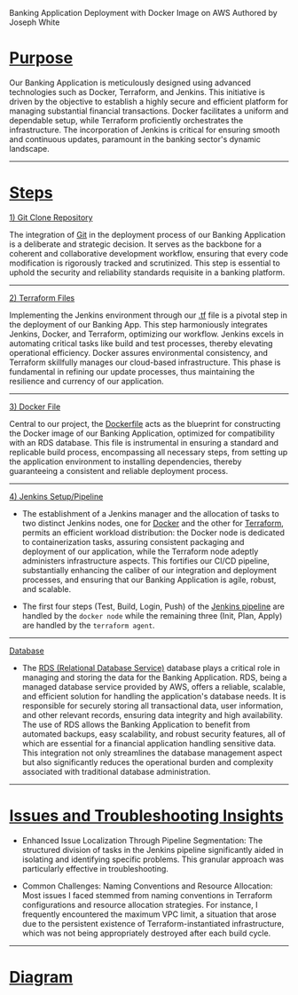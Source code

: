 Banking Application Deployment with Docker Image on AWS
Authored by Joseph White
# <ins>Purpose</ins>

Our Banking Application is meticulously designed using advanced technologies such as Docker, Terraform, and Jenkins. This initiative is driven by the objective to establish a highly secure and efficient platform for managing substantial financial transactions. Docker facilitates a uniform and dependable setup, while Terraform proficiently orchestrates the infrastructure. The 
incorporation of Jenkins is critical for ensuring smooth and continuous updates, paramount in the banking sector's dynamic landscape.
__________________
# <ins> Steps </ins>

<ins>1) Git Clone Repository</ins>

The integration of [Git](https://github.com/z0sun/runit/blob/main/gitclone.md) in the deployment process of our Banking Application is a deliberate and strategic decision. It serves as the backbone for a coherent and collaborative development workflow, ensuring that every code modification is rigorously tracked and scrutinized. This step is essential to uphold the security and reliability standards requisite in a banking platform.
____________________
<ins>2) Terraform Files</ins>

Implementing the Jenkins environment through our [.tf](https://github.com/z0sun/Deployment7/blob/main/intTerraform/jenkinsdocterra.tf) file is a pivotal step in the deployment of our Banking App. This step harmoniously integrates Jenkins, Docker, and Terraform, optimizing our workflow. Jenkins excels in automating critical tasks like build and test processes, thereby elevating operational efficiency. Docker assures environmental consistency, and Terraform skillfully manages our cloud-based infrastructure. This phase is fundamental in refining our update processes, thus maintaining the resilience and currency of our application.
_______________
<ins>3) Docker File</ins>

Central to our project, the [Dockerfile](https://github.com/z0sun/Deployment7/blob/main/dockerfile) acts as the blueprint for constructing the Docker image of our Banking Application, optimized for compatibility with an RDS database. This file is instrumental in ensuring a standard and replicable build process, encompassing all necessary steps, from setting up the application environment to installing dependencies, thereby guaranteeing a consistent and reliable deployment process.
_________________
<ins>4) Jenkins Setup/Pipeline</ins>

- The establishment of a Jenkins manager and the allocation of tasks to two distinct Jenkins nodes, one for [Docker](https://github.com/z0sun/Deployment7/blob/main/Docker%20Agent.png) and the other for [Terraform](https://github.com/z0sun/Deployment7/blob/main/Terraform%20Agent.png), permits an efficient workload distribution: the Docker node is dedicated to containerization tasks, assuring consistent packaging and deployment of our application, while the Terraform node adeptly administers infrastructure aspects. This fortifies our CI/CD pipeline, substantially enhancing the caliber of our integration and deployment processes, and ensuring that our Banking Application is agile, robust, and scalable.

- The first four steps (Test, Build, Login, Push) of the [Jenkins pipeline](https://github.com/z0sun/Deployment7/blob/main/Build%20Stages.png) are handled by the `docker node` while the remaining three (Init, Plan, Apply) are handled by the `terraform agent`.
_________________

<ins>Database</ins> 

- The [RDS (Relational Database Service)](https://github.com/z0sun/Deployment7/blob/main/database.py) database plays a critical role in managing and storing the data for the Banking Application. RDS, being a managed database service provided by AWS, offers a reliable, scalable, and efficient solution for handling the application's database needs. It is responsible for securely storing all transactional data, user information, and other relevant records, ensuring data integrity and high availability. The use of RDS allows the Banking Application to benefit from automated backups, easy scalability, and robust security features, all of which are essential for a financial application handling sensitive data. This integration not only streamlines the database management aspect but also significantly reduces the operational burden and complexity associated with traditional database administration.
_______________

# <ins>Issues and Troubleshooting Insights</ins>
- Enhanced Issue Localization Through Pipeline Segmentation: The structured division of tasks in the Jenkins pipeline significantly aided in isolating and identifying specific problems. This granular approach was particularly effective in troubleshooting.

- Common Challenges: Naming Conventions and Resource Allocation: Most issues I faced stemmed from naming conventions in Terraform configurations and resource allocation strategies. For instance, I frequently encountered the maximum VPC limit, a situation that arose due to the persistent existence of Terraform-instantiated infrastructure, which was not being appropriately destroyed after each build cycle.
_______________

# <ins>Diagram</ins>


